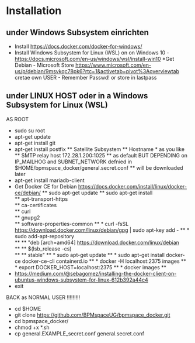 # Installation
## under Windows Subsystem einrichten
* Install https://docs.docker.com/docker-for-windows/
* Install Windows Subsystem for Linux (WSL) on on Windows 10 -  https://docs.microsoft.com/en-us/windows/wsl/install-win10
*Get Debian - Microsoft Store  https://www.microsoft.com/en-us/p/debian/9msvkqc78pk6?rtc=1&activetab=pivot%3Aoverviewtab
cretae own USER - Remember Passwd! or store in lastpass

## under LINUX HOST oder in a Windows Subsystem for Linux (WSL) 
AS ROOT
* sudo su root 
* apt-get update
* apt-get install git
* apt-get install postfix
** Satellite Subsystem
** Hostname * as you like
** SMTP relay host 172.28.1.200:1025
** as default BUT DEPENDING on IP_MAILHOG and SUBNET_NETWORK defnied in $HOME/bpmspace_docker/general.secret.conf
** will be downloaded later
* apt-get install mariadb-client
* Get Docker CE for Debian https://docs.docker.com/install/linux/docker-ce/debian/
** sudo apt-get update
** sudo apt-get install \
** apt-transport-https \
** ca-certificates \
** curl \
** gnupg2 \
** software-properties-common
** * curl -fsSL https://download.docker.com/linux/debian/gpg | sudo apt-key add -
** * sudo add-apt-repository \
** ** "deb [arch=amd64] https://download.docker.com/linux/debian \
** ** $(lsb_release -cs) \
** ** stable"
** * sudo apt-get update
** * sudo apt-get install docker-ce docker-ce-cli containerd.io
** * docker -H localhost:2375 images
** * export DOCKER_HOST=localhost:2375
** * docker images
** 
* https://medium.com/@sebagomez/installing-the-docker-client-on-ubuntus-windows-subsystem-for-linux-612b392a44c4
* exit

BACK as NORMAL USER !!!!!!!!!
* cd $HOME
* git clone https://github.com/BPMspaceUG/bpmspace_docker.git
* cd bpmspace_docker/
* chmod +x *.sh
* cp general.EXAMPLE_secret.conf general.secret.conf


